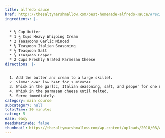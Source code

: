 ```yaml
---
title: alfredo sauce
href: https://thesaltymarshmallow.com/best-homemade-alfredo-sauce/#recipe
ingredients: |-
  

  * ½ Cup Butter
  * 1 ½ Cups Heavy Whipping Cream
  * 2 Teaspoons Garlic Minced
  * ½ Teaspoon Italian Seasoning
  * ½ Teaspoon Salt
  * ¼ Teaspoon Pepper
  * 2 Cups Freshly Grated Parmesan Cheese
directions: |-
  

  1. Add the butter and cream to a large skillet.
  2. Simmer over low heat for 2 minutes.
  3. Whisk in the garlic, Italian seasoning, salt, and pepper for one minute.
  4. Whisk in the parmesan cheese until melted.
  5. Serve immediately.
category: main course
subcategory: null
totalTime: 10 minutes
rating: 5
ease: easy
needsMarinade: false
thumbnail: https://thesaltymarshmallow.com/wp-content/uploads/2018/08/alfredo-sauce3.jpg
---
```

